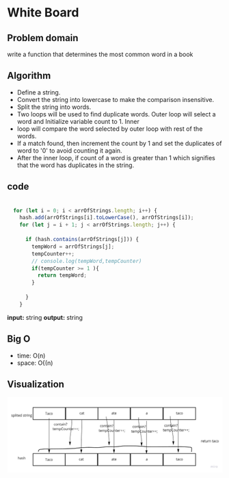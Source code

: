 # White Board

## Problem domain

write a function that determines the most common word in a book

## Algorithm

- Define a string.
- Convert the string into lowercase to make the comparison insensitive.
- Split the string into words.
- Two loops will be used to find duplicate words. Outer loop will select a word and Initialize variable count to 1. Inner
- loop will compare the word selected by outer loop with rest of the words.
- If a match found, then increment the count by 1 and set the duplicates of word to '0' to avoid counting it again.
- After the inner loop, if count of a word is greater than 1 which signifies that the word has duplicates in the string.

## code

```javascript

  for (let i = 0; i < arrOfStrings.length; i++) {
    hash.add(arrOfStrings[i].toLowerCase(), arrOfStrings[i]);
    for (let j = i + 1; j < arrOfStrings.length; j++) {

      if (hash.contains(arrOfStrings[j])) {
        tempWord = arrOfStrings[j];
        tempCounter++;
        // console.log(tempWord,tempCounter)
        if(tempCounter >= 1 ){
          return tempWord;
        }

      }
    }
```

**input:** string 
**output:** string

## Big O

- time: O(n)
- space: O{(n)

## Visualization

![WhiteBoard Img](https://github.com/ahmadkheder-401-advanced-javascript/data-structure-and-algorithim/blob/mostFrequent/react-challenges/mostRepitiveWord/mostfrequent.jpg)

